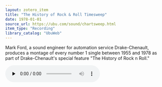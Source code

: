 ```yaml
---
layout: zotero_item
title: "The History of Rock & Roll Timesweep"
date: 1978-01-01
source_url: https://ubu.com/sound/chartsweep.html
item_type: "Recording"
library_catalog: "UbuWeb"
---
```


<span class="Z3988" title="url_ver=Z39.88-2004&amp;ctx_ver=Z39.88-2004&amp;rfr_id=info%3Asid%2Fzotero.org%3A2&amp;rft_val_fmt=info%3Aofi%2Ffmt%3Akev%3Amtx%3Adc&amp;rft.type=audioRecording&amp;rft.title=The%20History%20of%20Rock%20%26%20Roll%20Timesweep&amp;rft.description=Mark%20Ford%2C%20a%20sound%20engineer%20for%20automation%20service%20Drake-Chenault%2C%20produces%20a%20montage%20of%20every%20number%201%20single%20between%201955%20and%201978%20as%20part%20of%20Drake-Chenault&apos;s%20special%20feature%20%22The%20History%20of%20Rock%20n%20Roll.%22&amp;rft.identifier=https%3A%2F%2Fubu.com%2Fsound%2Fchartsweep.html&amp;rft.aufirst=Mark&amp;rft.aulast=Ford&amp;rft.au=Mark%20Ford&amp;rft.date=1978">
Mark Ford, a sound engineer for automation service Drake-Chenault, produces a montage of every number 1 single between 1955 and 1978 as part of Drake-Chenault's special feature "The History of Rock n Roll."
</span>

<audio controls preload="none" src="https://ubu.com/media/sound/chart_sweep/Chart-Sweep_Part-1.mp3"></audio>
